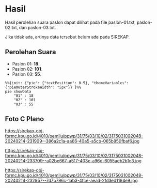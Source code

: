 # Hasil

Hasil perolehan suara paslon dapat dilihat pada file paslon-01.txt, paslon-02.txt, dan paslon-03.txt.

Jika tidak ada, artinya data tersebut belum ada pada SIREKAP.

## Perolehan Suara

 * Paslon 01: **18**.
 * Paslon 02: **101**.
 * Paslon 03: **55**.

```mermaid
%%{init: {"pie": {"textPosition": 0.5}, "themeVariables": {"pieOuterStrokeWidth": "5px"}} }%%
pie showData
    "01" : 18
    "02" : 101
    "03" : 55
```
## Foto C Plano

https://sirekap-obj-formc.kpu.go.id/4010/pemilu/ppwp/31/75/03/10/02/3175031002048-20240214-231909--386a2c1a-aa66-40a5-a5cb-065b850fbaf6.jpg

https://sirekap-obj-formc.kpu.go.id/4010/pemilu/ppwp/31/75/03/10/02/3175031002048-20240214-233709--a02be667-a517-403e-a96d-6055aeb2b1c3.jpg

https://sirekap-obj-formc.kpu.go.id/4010/pemilu/ppwp/31/75/03/10/02/3175031002048-20240214-232957--7d7b796c-1ab3-4fce-aead-2fd3ed1194e9.jpg
